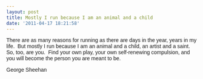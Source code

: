 ```yaml
---
layout: post
title: Mostly I run because I am an animal and a child
date: '2011-04-17 18:21:58'
---
```



<span style="font-family:georgia,bookman old style,palatino linotype,book antiqua,palatino,trebuchet ms,helvetica,garamond,sans-serif,arial,verdana,avante garde,century gothic,comic sans ms,times,times new roman,serif;">There are as many reasons for running as there are days in the year, years in my life.  But mostly I run because I am an animal and a child, an artist and a saint.  So, too, are you.  Find your own play, your own self-renewing compulsion, and you will become the person you are meant to be. </span>

<span style="font-family:georgia,bookman old style,palatino linotype,book antiqua,palatino,trebuchet ms,helvetica,garamond,sans-serif,arial,verdana,avante garde,century gothic,comic sans ms,times,times new roman,serif;">George Sheehan</span>


